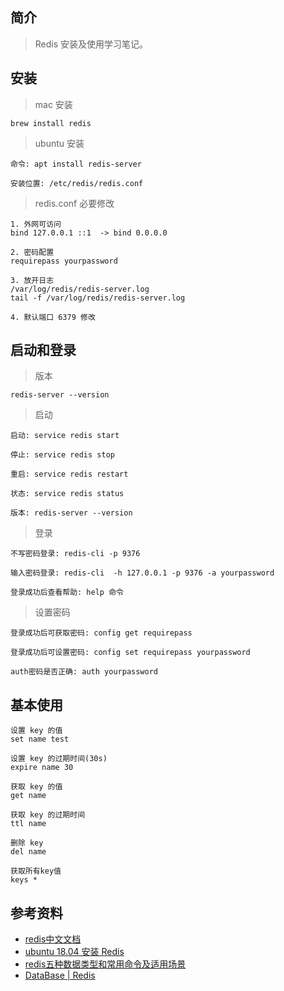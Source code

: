 ## 简介

> Redis 安装及使用学习笔记。

## 安装

> mac 安装

```text
brew install redis
```

> ubuntu 安装

```text
命令: apt install redis-server

安装位置: /etc/redis/redis.conf
```

> redis.conf 必要修改

```text
1. 外网可访问
bind 127.0.0.1 ::1  -> bind 0.0.0.0

2. 密码配置
requirepass yourpassword

3. 放开日志
/var/log/redis/redis-server.log
tail -f /var/log/redis/redis-server.log

4. 默认端口 6379 修改
```

## 启动和登录

> 版本

```text
redis-server --version
```

> 启动

```text
启动: service redis start

停止: service redis stop

重启: service redis restart

状态: service redis status

版本: redis-server --version
```

> 登录

```text
不写密码登录: redis-cli -p 9376

输入密码登录: redis-cli  -h 127.0.0.1 -p 9376 -a yourpassword

登录成功后查看帮助: help 命令
```

> 设置密码

```text
登录成功后可获取密码: config get requirepass

登录成功后可设置密码: config set requirepass yourpassword

auth密码是否正确: auth yourpassword
```

## 基本使用

```text
设置 key 的值
set name test

设置 key 的过期时间(30s)
expire name 30

获取 key 的值
get name

获取 key 的过期时间
ttl name 

删除 key
del name

获取所有key值
keys *
```

## 参考资料

- [redis中文文档](http://www.redis.cn/documentation.html)
- [ubuntu 18.04 安装 Redis](https://wangxin1248.github.io/linux/2018/07/ubuntu18.04-install-redis.html)
- [redis五种数据类型和常用命令及适用场景](https://www.cnblogs.com/ryanlamp/p/9689682.html)
- [DataBase | Redis](https://www.bookstack.cn/read/Nodejs-Roadmap/redis.md)
